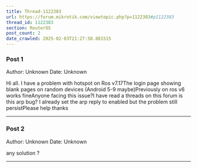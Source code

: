 ```yaml
---
title: Thread-1122383
url: https://forum.mikrotik.com/viewtopic.php?p=1122383#p1122383
thread_id: 1122383
section: RouterOS
post_count: 2
date_crawled: 2025-02-03T21:27:58.881515
---
```


### Post 1
Author: Unknown
Date: Unknown

Hi all. I have a problem with hotspot on Ros v7.17The login page showing blank pages on random devices (Android 5-9 maybe)Previously on ros v6 works fineAnyone facing this issue?I have read a threads on this forum is this arp bug? I already set the arp reply to enabled but the problem still persistPlease help thanks

---
### Post 2
Author: Unknown
Date: Unknown

any solution ?

---
